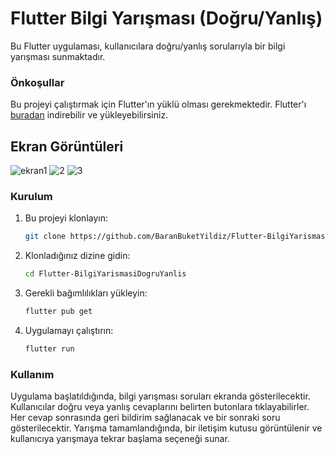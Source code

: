 # Flutter Bilgi Yarışması (Doğru/Yanlış)

Bu Flutter uygulaması, kullanıcılara doğru/yanlış sorularıyla bir bilgi yarışması sunmaktadır.

### Önkoşullar

Bu projeyi çalıştırmak için Flutter'ın yüklü olması gerekmektedir. Flutter'ı [buradan](https://flutter.dev) indirebilir ve yükleyebilirsiniz.

## Ekran Görüntüleri
![ekran1](https://github.com/BaranBuketYildiz/Flutter-BilgiYarismasiDogruYanlis/assets/126967473/e816f1a3-02c9-40a3-a730-8609d089842e)
![2](https://github.com/BaranBuketYildiz/Flutter-BilgiYarismasiDogruYanlis/assets/126967473/e4e5e6cf-5908-48d8-b59e-e671de93d0b8)
![3](https://github.com/BaranBuketYildiz/Flutter-BilgiYarismasiDogruYanlis/assets/126967473/b6aba75e-1af2-480c-a247-13f3ac3849b8)

### Kurulum

1. Bu projeyi klonlayın:

   ```bash
   git clone https://github.com/BaranBuketYildiz/Flutter-BilgiYarismasiDogruYanlis.git
   
2. Klonladığınız dizine gidin:

   ```bash
   cd Flutter-BilgiYarismasiDogruYanlis

3. Gerekli bağımlılıkları yükleyin:

   ```bash
   flutter pub get

4. Uygulamayı çalıştırın:

   ```bash
   flutter run

### Kullanım
Uygulama başlatıldığında, bilgi yarışması soruları ekranda gösterilecektir. Kullanıcılar doğru veya yanlış cevaplarını belirten butonlara tıklayabilirler. Her cevap sonrasında geri bildirim sağlanacak ve bir sonraki soru gösterilecektir. Yarışma tamamlandığında, bir iletişim kutusu görüntülenir ve kullanıcıya yarışmaya tekrar başlama seçeneği sunar.
   
   
